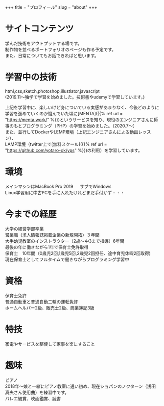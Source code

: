+++
title = "プロフィール"
slug = "about"
+++

# サイトコンテンツ  
学んだ技術をアウトプットする場です。  
制作物を並べるポートフォリオのページも作る予定です。  
また、日常についてもお話できればと思います。  

# 学習中の技術
html,css,sketch,photoshop,illustlator,javascript  
(2019.11〜独学で学習を始めました。技術書やudemyで学習しています。)  

上記を学習中に、楽しいけど身についている実感があまりなく、今後どのように学習を進めていくのか悩んでいた頃に[MENTA]({{% ref url = "https://menta.work/" %}})というサービスを知り、現役のエンジニアさんに師事のもとプログラミング（PHP）の学習を始めました。（2020.7〜）  
また、並行してDockerやLEMP環境（上記エンジニアさんによる動画レッスン）、  
LAMP環境（twitter上で[無料スクール]({{% ref url = "https://github.com/yotaro-ok/yps" %}})の利用）を学習しています。

# 環境    
メインマシンはMacBook Pro 2019  　 
サブでWindows  
Linux学習用に中古PCを手に入れたけれどまだ手付かず・・・    

# 今までの経歴
大学の経営学部卒業  
営業職（求人情報誌掲載企業の新規開拓）３年間  
大手幼児教室のインストラクター（2歳〜中3まで指導）6年間  
最後の年に働きながら1年で保育士免許取得  
保育士　10年間（0歳児2回,1歳児5回,2歳児2回担任、途中育児休暇2回取得)  
現在保育士としてフルタイムで働きながらプログラミング学習中  

# 資格
保育士免許  
普通自動車と普通自動二輪の運転免許  
ホームヘルパー2級、販売士2級、商業簿記3級  

# 特技
家電やサービスを駆使して家事を楽にすること  

# 趣味
ピアノ  
2018年〜娘と一緒にピアノ教室に通い初め、現在ショパンのノクターン（浅田真央さん使用曲）を練習中です。  
バレエ観賞、映画鑑賞、読書  
